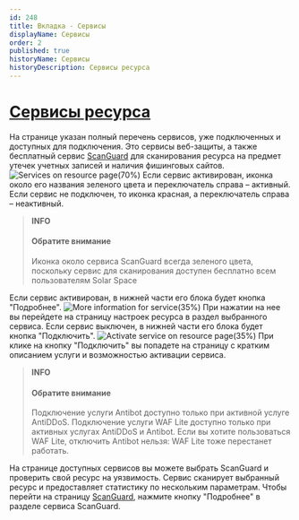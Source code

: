 ```yaml
---
id: 248
title: Вкладка - Сервисы
displayName: Сервисы
order: 2
published: true
historyName: Сервисы
historyDescription: Сервисы ресурса
---
```


# [Сервисы ресурса](services-for-resource)

На странице указан полный перечень сервисов, уже подключенных и доступных для подключения. Это сервисы веб-защиты, а также бесплатный сервис [ScanGuard]([219]) для сканирования ресурса на предмет утечек учетных записей и наличия фишинговых сайтов.
![Services on resource page(70%)](https://img.solarspace.pro/docs/services-on-resource-page.jpg "Сервисы для страницы ресурса")
Если сервис активирован, иконка около его названия зеленого цвета и переключатель справа – активный. Если сервис не подключен, то иконка красная, а переключатель справа – неактивный.  

   > **INFO**
   > #### Обратите внимание
   > Иконка около сервиса ScanGuard всегда зеленого цвета, поскольку сервис для сканирования доступен бесплатно всем пользователям Solar Space  
   
Если сервис активирован, в нижней части его блока будет кнопка "Подробнее".
![More information for service(35%)](https://img.solarspace.pro/docs/more-inf-for-service.jpg "Подробнее о сервисе")
При нажатии на нее вы перейдете на страницу настроек ресурса в раздел выбранного сервиса.
Если сервис выключен, в нижней части его блока будет кнопка "Подключить".
![Activate service on resource page(35%)](https://img.solarspace.pro/docs/activate-service-on-resource-page.jpg "Подключение сервиса")
При клике на кнопку "Подключить" вы попадете на страницу с кратким описанием услуги и возможностью активации сервиса.  
   > **INFO**
   > #### Обратите внимание
   > Подключение услуги Antibot доступно только при активной услуге AntiDDoS.
Подключение услуги WAF Lite доступно только при активных услугах AntiDDoS и Antibot. Если вы хотите пользоваться WAF Lite, отключить Antibot нельзя: WAF Lite тоже перестанет работать.  

На странице доступных сервисов вы можете выбрать ScanGuard и проверить свой ресурс на уязвимость. Сервис сканирует выбранный ресурс и предоставляет статистику по нескольким параметрам. Чтобы перейти на страницу [ScanGuard]([219]), нажмите кнопку "Подробнее" в разделе сервиса ScanGuard.